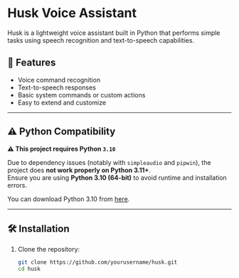 # Husk Voice Assistant

Husk is a lightweight voice assistant built in Python that performs simple tasks using speech recognition and text-to-speech capabilities.

## 🚀 Features

- Voice command recognition
- Text-to-speech responses
- Basic system commands or custom actions
- Easy to extend and customize

---

## ⚠️ Python Compatibility

**⚠️ This project requires Python `3.10`**

Due to dependency issues (notably with `simpleaudio` and `pipwin`), the project does **not work properly on Python 3.11+**.  
Ensure you are using **Python 3.10 (64-bit)** to avoid runtime and installation errors.

You can download Python 3.10 from [here](https://www.python.org/downloads/release/python-3100/).

---

## 🛠️ Installation

1. Clone the repository:
   ```bash
   git clone https://github.com/yourusername/husk.git
   cd husk